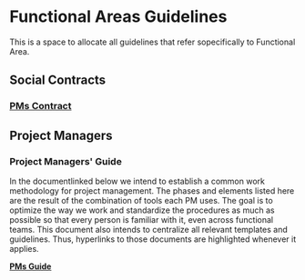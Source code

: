 # Functional Areas Guidelines

This is a space to allocate all guidelines that refer sopecifically to Functional Area.

## Social Contracts

### [PMs Contract](https://docs.google.com/document/d/1Q5ZD107kGJXOLXAHoz7ZFpRDmE0AqeDnCtHwb76SAUU/edit?usp=sharing)


    
## Project Managers

### Project Managers' Guide

In the documentlinked below we intend to establish a common work methodology for project management. The phases and elements listed here are the result of the combination of tools each PM uses. The goal is to optimize the way we work and standardize the procedures as much as possible so that every person is familiar with it, even across functional teams. This document also intends to centralize all relevant templates and guidelines. Thus, hyperlinks to those documents are highlighted whenever it applies.

**[PMs Guide](https://docs.google.com/document/d/1HRO2PJpPqs7fLNPzdyEcV3GpaPnK7sVIdv7JU1HD6V0/edit?usp=sharing)**
